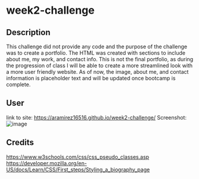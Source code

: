 # week2-challenge

## Description
This challenge did not provide any code and the purpose of the challenge was to create a portfolio. The HTML was created with sections to include about me, my work, and contact info. This is not the final portfolio, as during the progression of class I will be able to create a more streamlined look with a more user friendly website. As of now, the image, about me, and contact information is placeholder text and will be updated once bootcamp is complete. 

## User
link to site: https://aramirez16516.github.io/week2-challenge/
Screenshot:
![image](https://github.com/aramirez16516/week2-challenge/assets/158990548/8ffe4636-89c9-454c-8332-6d3bcebfca28)


## Credits
https://www.w3schools.com/css/css_pseudo_classes.asp
https://developer.mozilla.org/en-US/docs/Learn/CSS/First_steps/Styling_a_biography_page

